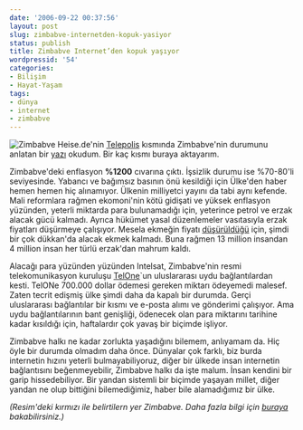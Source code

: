 ```yaml
---
date: '2006-09-22 00:37:56'
layout: post
slug: zimbabve-internetden-kopuk-yasiyor
status: publish
title: Zimbabve Internet’den kopuk yaşıyor
wordpressid: '54'
categories:
- Bilişim
- Hayat-Yaşam
tags:
- dünya
- internet
- zimbabve
---
```


![Zimbabve](http://upload.wikimedia.org/wikipedia/de/e/e2/Simbabwe-Pos.png)
Heise.de'nin [Telepolis](http://www.heise.de/tp/) kısmında Zimbabve'nin durumunu anlatan bir [yazı](http://www.heise.de/tp/r4/artikel/23/23598/1.html) okudum. Bir kaç kısmı buraya aktayarım.


Zimbabve'deki enflasyon **%1200** cıvarına çıktı. İşsizlik durumu ise %70-80'li seviyesinde. Yabancı ve bağımsız basının önü kesildiği için Ülke'den haber hemen hemen hiç alınamıyor. Ülkenin milliyetci yayını da tabi aynı kefende.
Mali reformlara rağmen ekomoni'nin kötü gidişati ve yüksek enflasyon yüzünden, yeterli miktarda para bulunamadığı için, yeterince petrol ve erzak alacak gücü kalmadı. Ayrıca hükümet yasal düzenlemeler vasıtasıyla erzak fiyatları düşürmeye çalışıyor. Mesela ekmeğin fiyatı [düşürüldüğü](http://www.zwnews.com/issuefull.cfm?ArticleID=15170) için, şimdi bir çok dükkan'da alacak ekmek kalmadı. Buna rağmen 13 million insandan 4 million insan her türlü erzak'dan mahrum kaldı.

Alacağı para yüzünden yüzünden Intelsat, Zimbabve'nin resmi telekomunikasyon kuruluşu [TelOne](http://www.telone.co.zw/)`un uluslararası uydu bağlantılardan kesti. TelONe 700.000 dollar ödemesi gereken miktarı ödeyemedi malesef. Zaten tecrit edişmiş ülke şimdi daha da kapalı bir durumda. Gerçi uluslararası bağlantılar bir kısmı ve e-posta alımı ve gönderimi çalışıyor. Ama uydu bağlantılarının bant genişliği, ödenecek olan para miktarını tarihine kadar kısıldığı için, haftalardır çok yavaş bir biçimde işliyor.

Zimbabve halkı ne kadar zorlukta yaşadığını bilemem, anlıyamam da. Hiç öyle bir durumda olmadım daha önce. Dünyalar çok farklı, biz burda internetin hızını yeterli bulmayabiliyoruz, diğer bir ülkede insan internetin bağlantısını beğenmeyebilir, Zimbabve halkı da işte malum. İnsan kendini bir garip hissedebiliyor. Bir yandan sistemli bir biçimde yaşayan millet, diğer yandan ne olup bittiğini bilemediğimiz, haber bile alamadığımız bir ülke. 

_(Resim'deki kırmızı ile belirtilern yer Zimbabve. Daha fazla bilgi için [buraya](http://tr.wikipedia.org/wiki/Zimbabve) bakabilirsiniz.)_
